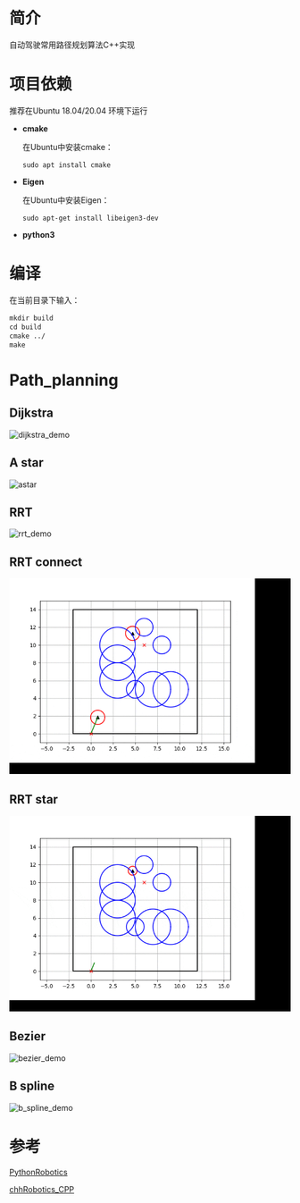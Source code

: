 # 简介

自动驾驶常用路径规划算法C++实现



# 项目依赖

推荐在Ubuntu 18.04/20.04 环境下运行

- **cmake**

  在Ubuntu中安装cmake：

  ```
  sudo apt install cmake
  ```

- **Eigen**

  在Ubuntu中安装Eigen：

  ```
  sudo apt-get install libeigen3-dev
  ```

- **python3**



# 编译

在当前目录下输入：

```shell
mkdir build
cd build
cmake ../
make
```



# Path_planning

## Dijkstra



![dijkstra_demo](README.assets/dijkstra_demo.gif)

## A star

![astar](https://gitee.com/czjaixuexi/typora_pictures/raw/master/img/astar-168329807331712.gif)

## RRT



![rrt_demo](https://gitee.com/czjaixuexi/typora_pictures/raw/master/img/rrt_demo-168329807983514.gif)



## RRT connect

![rrt_connect](README.assets/rrt_connect-16832995877726.gif)

## RRT star

![rrt_star_demo](README.assets/rrt_star_demo.gif)



## Bezier

![bezier_demo](https://gitee.com/czjaixuexi/typora_pictures/raw/master/img/bezier_demo.gif)



## B spline

![b_spline_demo](https://gitee.com/czjaixuexi/typora_pictures/raw/master/img/b_spline_demo.gif)





# 参考

[PythonRobotics](https://github.com/AtsushiSakai/PythonRobotics#pythonrobotics)

[chhRobotics_CPP](https://github.com/CHH3213/chhRobotics_CPP)

